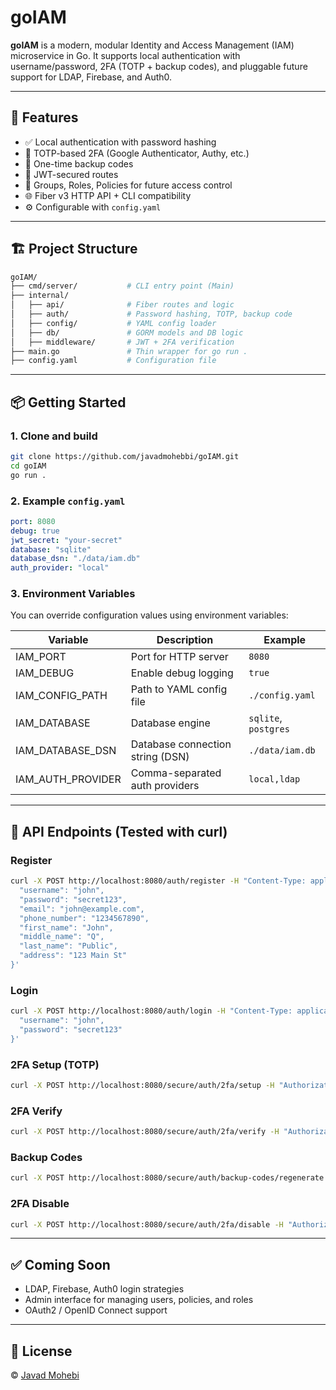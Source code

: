 # goIAM

**goIAM** is a modern, modular Identity and Access Management (IAM) microservice in Go. It supports local authentication with username/password, 2FA (TOTP + backup codes), and pluggable future support for LDAP, Firebase, and Auth0.

---

## 🚀 Features

- ✅ Local authentication with password hashing
- 🔐 TOTP-based 2FA (Google Authenticator, Authy, etc.)
- 🔁 One-time backup codes
- 🔐 JWT-secured routes
- 🧩 Groups, Roles, Policies for future access control
- 🌐 Fiber v3 HTTP API + CLI compatibility
- ⚙️ Configurable with `config.yaml`

---

## 🏗️ Project Structure

```bash
goIAM/
├── cmd/server/           # CLI entry point (Main)
├── internal/
│   ├── api/              # Fiber routes and logic
│   ├── auth/             # Password hashing, TOTP, backup code
│   ├── config/           # YAML config loader
│   ├── db/               # GORM models and DB logic
│   ├── middleware/       # JWT + 2FA verification
├── main.go               # Thin wrapper for go run .
├── config.yaml           # Configuration file
```

---

## 📦 Getting Started

### 1. Clone and build

```bash
git clone https://github.com/javadmohebbi/goIAM.git
cd goIAM
go run .
```


### 2. Example `config.yaml`

```yaml
port: 8080
debug: true
jwt_secret: "your-secret"
database: "sqlite"
database_dsn: "./data/iam.db"
auth_provider: "local"
```

### 3. Environment Variables

You can override configuration values using environment variables:

| Variable              | Description                                | Example              |
|-----------------------|--------------------------------------------|----------------------|
| IAM_PORT              | Port for HTTP server                       | `8080`               |
| IAM_DEBUG             | Enable debug logging                       | `true`               |
| IAM_CONFIG_PATH       | Path to YAML config file                   | `./config.yaml`      |
| IAM_DATABASE          | Database engine                            | `sqlite`, `postgres` |
| IAM_DATABASE_DSN      | Database connection string (DSN)           | `./data/iam.db`      |
| IAM_AUTH_PROVIDER     | Comma-separated auth providers             | `local,ldap`         |

---

## 🔐 API Endpoints (Tested with curl)

### Register

```bash
curl -X POST http://localhost:8080/auth/register -H "Content-Type: application/json" -d '{
  "username": "john",
  "password": "secret123",
  "email": "john@example.com",
  "phone_number": "1234567890",
  "first_name": "John",
  "middle_name": "Q",
  "last_name": "Public",
  "address": "123 Main St"
}'
```

### Login

```bash
curl -X POST http://localhost:8080/auth/login -H "Content-Type: application/json" -d '{
  "username": "john",
  "password": "secret123"
}'
```

### 2FA Setup (TOTP)

```bash
curl -X POST http://localhost:8080/secure/auth/2fa/setup -H "Authorization: Bearer $TOKEN"
```

### 2FA Verify

```bash
curl -X POST http://localhost:8080/secure/auth/2fa/verify -H "Authorization: Bearer $TOKEN" -d '{"code": "123456"}'
```

### Backup Codes

```bash
curl -X POST http://localhost:8080/secure/auth/backup-codes/regenerate -H "Authorization: Bearer $TOKEN"
```

### 2FA Disable

```bash
curl -X POST http://localhost:8080/secure/auth/2fa/disable -H "Authorization: Bearer $TOKEN" -d '{"code": "123456"}'
```

---

## ✅ Coming Soon

- LDAP, Firebase, Auth0 login strategies
- Admin interface for managing users, policies, and roles
- OAuth2 / OpenID Connect support

---

## 📄 License

© [Javad Mohebi](https://github.com/javadmohebbi)
